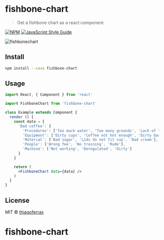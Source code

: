 # fishbone-chart

> Get a fishbone chart as a react component.

[![NPM](https://img.shields.io/npm/v/fishbone-chart.svg)](https://www.npmjs.com/package/fishbone-chart) [![JavaScript Style Guide](https://img.shields.io/badge/code_style-standard-brightgreen.svg)](https://standardjs.com)

![fishbonechart](https://user-images.githubusercontent.com/43149895/52816613-6cc04d80-3080-11e9-9f65-1782bef39c51.png)

## Install

```bash
npm install --save fishbone-chart
```

## Usage

```jsx 
import React, { Component } from 'react'

import FishboneChart from 'fishbone-chart'

class Example extends Component {
  render () {
    const data = {
      'Bad coffee': {
        'Procedures': ['Too much water', 'Too many grounds', 'Lack of training'],
        'Equipment': ['Dirty cups', 'Coffee not hot enough', 'Dirty basket'],
        'Material': ['Bad sugar', 'Lids do not fit cup', 'Bad cream'],
        'People': ['Wrong fee', 'No training', 'Rude'],
        'Machine': ['Not working', 'Deregulated', 'Dirty']
      }
    }

    return (
      <FishboneChart data={data} />
    )
  }
}
```

## License

MIT © [thiagoferrax](https://github.com/thiagoferrax)
# fishbone-chart
